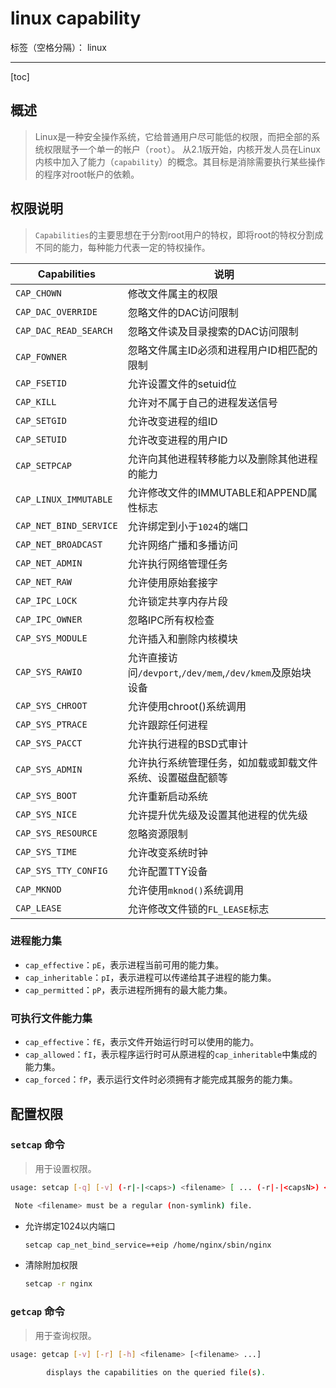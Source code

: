 # linux capability

标签（空格分隔）： linux

---

[toc]

## 概述

> Linux是一种安全操作系统，它给普通用户尽可能低的权限，而把全部的系统权限赋予一个单一的帐户（`root`）。
> 从2.1版开始，内核开发人员在Linux内核中加入了能力（`capability`）的概念。其目标是消除需要执行某些操作的程序对root帐户的依赖。

## 权限说明

> `Capabilities`的主要思想在于分割root用户的特权，即将root的特权分割成不同的能力，每种能力代表一定的特权操作。

|Capabilities|说明|
|---|---|
|`CAP_CHOWN`|修改文件属主的权限
|`CAP_DAC_OVERRIDE`|忽略文件的DAC访问限制
|`CAP_DAC_READ_SEARCH`|忽略文件读及目录搜索的DAC访问限制
|`CAP_FOWNER`|忽略文件属主ID必须和进程用户ID相匹配的限制
|`CAP_FSETID`|允许设置文件的setuid位
|`CAP_KILL`|允许对不属于自己的进程发送信号
|`CAP_SETGID`|允许改变进程的组ID
|`CAP_SETUID`|允许改变进程的用户ID
|`CAP_SETPCAP`|允许向其他进程转移能力以及删除其他进程的能力
|`CAP_LINUX_IMMUTABLE`|允许修改文件的IMMUTABLE和APPEND属性标志
|`CAP_NET_BIND_SERVICE`|允许绑定到小于`1024`的端口
|`CAP_NET_BROADCAST`|允许网络广播和多播访问
|`CAP_NET_ADMIN`|允许执行网络管理任务
|`CAP_NET_RAW`|允许使用原始套接字
|`CAP_IPC_LOCK`|允许锁定共享内存片段
|`CAP_IPC_OWNER`|忽略IPC所有权检查
|`CAP_SYS_MODULE`|允许插入和删除内核模块
|`CAP_SYS_RAWIO`|允许直接访问`/devport`,`/dev/mem`,`/dev/kmem`及原始块设备
|`CAP_SYS_CHROOT`|允许使用chroot()系统调用
|`CAP_SYS_PTRACE`|允许跟踪任何进程
|`CAP_SYS_PACCT`|允许执行进程的BSD式审计
|`CAP_SYS_ADMIN`|允许执行系统管理任务，如加载或卸载文件系统、设置磁盘配额等
|`CAP_SYS_BOOT`|允许重新启动系统
|`CAP_SYS_NICE`|允许提升优先级及设置其他进程的优先级
|`CAP_SYS_RESOURCE`|忽略资源限制
|`CAP_SYS_TIME`|允许改变系统时钟
|`CAP_SYS_TTY_CONFIG`|允许配置TTY设备
|`CAP_MKNOD`|允许使用`mknod()`系统调用
|`CAP_LEASE`|允许修改文件锁的`FL_LEASE`标志

### 进程能力集

- `cap_effective`：`pE`，表示进程当前可用的能力集。
- `cap_inheritable`：`pI`，表示进程可以传递给其子进程的能力集。
- `cap_permitted`：`pP`，表示进程所拥有的最大能力集。

### 可执行文件能力集

- `cap_effective`：`fE`，表示文件开始运行时可以使用的能力。
- `cap_allowed`：`fI`，表示程序运行时可从原进程的`cap_inheritable`中集成的能力集。
- `cap_forced`：`fP`，表示运行文件时必须拥有才能完成其服务的能力集。

## 配置权限

### `setcap` 命令

> 用于设置权限。

```bash
usage: setcap [-q] [-v] (-r|-|<caps>) <filename> [ ... (-r|-|<capsN>) <filenameN> ]

 Note <filename> must be a regular (non-symlink) file.
```

- 允许绑定1024以内端口

    ```bash
    setcap cap_net_bind_service=+eip /home/nginx/sbin/nginx
    ```

- 清除附加权限

    ```bash
    setcap -r nginx
    ```

### `getcap` 命令

> 用于查询权限。

```bash
usage: getcap [-v] [-r] [-h] <filename> [<filename> ...]

        displays the capabilities on the queried file(s).
```
